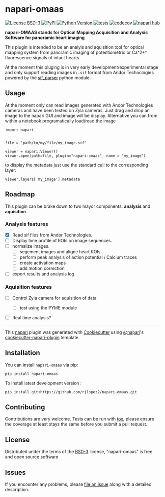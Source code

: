 # napari-omaas

[![License BSD-3](https://img.shields.io/pypi/l/napari-omaas.svg?color=green)](https://github.com/rjlopez2/napari-omaas/raw/main/LICENSE)
[![PyPI](https://img.shields.io/pypi/v/napari-omaas.svg?color=green)](https://pypi.org/project/napari-omaas)
[![Python Version](https://img.shields.io/pypi/pyversions/napari-omaas.svg?color=green)](https://python.org)
[![tests](https://github.com/rjlopez2/napari-omaas/workflows/tests/badge.svg)](https://github.com/rjlopez2/napari-omaas/actions)
[![codecov](https://codecov.io/gh/rjlopez2/napari-omaas/branch/main/graph/badge.svg)](https://codecov.io/gh/rjlopez2/napari-omaas)
[![napari hub](https://img.shields.io/endpoint?url=https://api.napari-hub.org/shields/napari-omaas)](https://napari-hub.org/plugins/napari-omaas)

**napari-OMAAS stands for Optical Mapping Acquisition and Analysis Software for panoramic heart imaging**

This plugin is intended to be an analyis and aquisition tool for optical mapping system from panoramic imaging of potentiometric or Ca^2+^ fluorescence signals of intact hearts. 



At the moment this pluging is in very early development/experimental stage and only support reading images in `.sif` format from Andor Technologies powered by the [sif_parser] python module.

## Usage

At the moment only can read images generated with Andor Technologies cameras and have been tested on Zyla cameras. Just drag and drop an image to the napari GUI and image will be display. Alternative you can from within a notebook programatically load/read the image

    import napari

    
    file = "path/to/my/file/my_image.sif"

    viewer = napari.Viewer()
    viewer.open(path=file, plugin="napari-omaas", name = "my_image")

to display the metadata just use the standard call to the corresponding layer:

    viewer.layers['my_image'].metadata


## Roadmap

This plugin can be brake down to two mayor components: **analysis** and **aquisition**.

### Analysis features
    
- [x] Read sif files from Andor Technologies.
- [ ] Display time profile of ROIs on image sequences.
- [ ] normalize images.
    - [ ] segement images and aligne heart ROIs.
    - [ ] perform peak analysis of action potential / Calcium traces 
    - [ ] create activation maps
    - [ ] add motion correction
- [ ] export results and analysis log.

### Aquisition features

- [ ] Control Zyla camera for aquisition of data
    - [ ] test using the PYME module
- [ ] Real time analysis?

    

----------------------------------

This [napari] plugin was generated with [Cookiecutter] using [@napari]'s [cookiecutter-napari-plugin] template.

<!--
Don't miss the full getting started guide to set up your new package:
https://github.com/napari/cookiecutter-napari-plugin#getting-started

and review the napari docs for plugin developers:
https://napari.org/stable/plugins/index.html
-->

## Installation

You can install `napari-omaas` via [pip]:

    pip install napari-omaas



To install latest development version :

    pip install git+https://github.com/rjlopez2/napari-omaas.git


## Contributing

Contributions are very welcome. Tests can be run with [tox], please ensure
the coverage at least stays the same before you submit a pull request.

## License

Distributed under the terms of the [BSD-3] license,
"napari-omaas" is free and open source software

## Issues

If you encounter any problems, please [file an issue] along with a detailed description.

[napari]: https://github.com/napari/napari
[Cookiecutter]: https://github.com/audreyr/cookiecutter
[@napari]: https://github.com/napari
[MIT]: http://opensource.org/licenses/MIT
[BSD-3]: http://opensource.org/licenses/BSD-3-Clause
[GNU GPL v3.0]: http://www.gnu.org/licenses/gpl-3.0.txt
[GNU LGPL v3.0]: http://www.gnu.org/licenses/lgpl-3.0.txt
[Apache Software License 2.0]: http://www.apache.org/licenses/LICENSE-2.0
[Mozilla Public License 2.0]: https://www.mozilla.org/media/MPL/2.0/index.txt
[cookiecutter-napari-plugin]: https://github.com/napari/cookiecutter-napari-plugin

[file an issue]: https://github.com/rjlopez2/napari-omaas/issues

[napari]: https://github.com/napari/napari
[tox]: https://tox.readthedocs.io/en/latest/
[pip]: https://pypi.org/project/pip/
[PyPI]: https://pypi.org/
[sif_parser]: https://pypi.org/project/sif-parser/